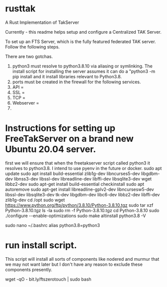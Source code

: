 # rusttak
A Rust Implementation of TakServer

Currently - this readme helps setup and configure a Centralized TAK Server.


To set up an FTS Server, which is the fully featured federated TAK server. Follow the following steps.

There are two gotchas. 

1. python3 must resolve to python3.8.10 via aliasing or symlinking. The install script for installing the server assumes it can do a "python3 -m pip install and it install libraries relevant to Python3.8.
2. ports must be created in the firewall for the following services.
3. API =
4. SSL =
5. TCP = 
6. Webserver = 
7. 

# Instructions for setting up FreeTakServer on a brand new Ubuntu 20.04 server.

first we will ensure that when the freetakserver script called python3 it resolves to python3.8. I intend to use pyenv in the future or docker.
sudo apt update
sudo apt install build-essential zlib1g-dev libncurses5-dev libgdbm-dev libnss3-dev libssl-dev libreadline-dev libffi-dev libsqlite3-dev wget libbz2-dev
sudo apt-get install build-essential checkinstall
sudo apt autoremove
sudo apt-get install libreadline-gplv2-dev libncursesw5-dev libssl-dev libsqlite3-dev tk-dev libgdbm-dev libc6-dev libbz2-dev libffi-dev zlib1g-dev
cd /opt
sudo wget https://www.python.org/ftp/python/3.8.10/Python-3.8.10.tgz
sudo tar xzf Python-3.8.10.tgz
ls -la
sudo rm -f Python-3.8.10.tgz
cd Python-3.8.10
sudo ./configure --enable-optimizations
sudo make altinstall
python3.8 -V

sudo nano ~/.bashrc
alias python3.8=python3

# run install script. 

This script will install all sorts of components like nodered and murmur that we may not want later but I don't have any reason to exclude these components presently.

wget -qO - bit.ly/ftszerotouch | sudo bash



